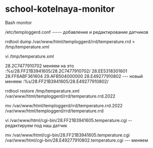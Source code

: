 # school-kotelnaya-monitor
Bash monitor



/etc/temploggerd.conf  ----- добавление и редактирование датчиков

rrdtool dump /var/www/html/temploggerd/rrd/temperature.rrd > /tmp/temperature.xml

vi /tmp/temperature.xml

28.2C7477910702    меняем на это  :%s/28.FF21B3941605/28.2C7477910702/
28.EE5318301601
28.FF6ABF361604
29.AFB504000000
28.E49277910802  --- новый меняем :%s/28.FF21B3941605/28.E49277910802/

rrdtool restore /tmp/temperature.xml /var/www/html/temploggerd/rrd/temperature.rrd.2022

mv /var/www/html/temploggerd/rrd/temperature.rrd.2022 /var/www/html/temploggerd/rrd/temperature.rrd

vi /var/www/html/cgi-bin/28.FF21B3941605.temperature.cgi  -- редактируем под наш датчик 

mv /var/www/html/cgi-bin/28.FF21B3941605.temperature.cgi  /var/www/html/cgi-bin/28.E49277910802.temperature.cgi  --- меняем
